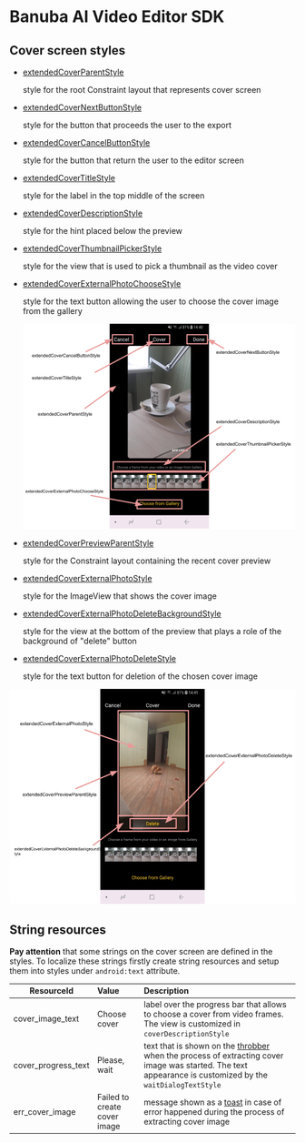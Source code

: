 # Banuba AI Video Editor SDK
## Cover screen styles

- [extendedCoverParentStyle](https://github.com/Banuba/ve-sdk-android-integration-sample/blob/main/app/src/main/res/values/themes.xml#L234)

    style for the root Constraint layout that represents cover screen
- [extendedCoverNextButtonStyle](https://github.com/Banuba/ve-sdk-android-integration-sample/blob/main/app/src/main/res/values/themes.xml#L235)
    
    style for the button that proceeds the user to the export
- [extendedCoverCancelButtonStyle](https://github.com/Banuba/ve-sdk-android-integration-sample/blob/main/app/src/main/res/values/themes.xml#L236)

    style for the button that return the user to the editor screen
- [extendedCoverTitleStyle](https://github.com/Banuba/ve-sdk-android-integration-sample/blob/main/app/src/main/res/values/themes.xml#L238)

    style for the label in the top middle of the screen
- [extendedCoverDescriptionStyle](https://github.com/Banuba/ve-sdk-android-integration-sample/blob/main/app/src/main/res/values/themes.xml#L239)

    style for the hint placed below the preview

- [extendedCoverThumbnailPickerStyle](https://github.com/Banuba/ve-sdk-android-integration-sample/blob/main/app/src/main/res/values/themes.xml#L240)

    style for the view that is used to pick a thumbnail as the video cover

- [extendedCoverExternalPhotoChooseStyle](https://github.com/Banuba/ve-sdk-android-integration-sample/blob/main/app/src/main/res/values/themes.xml#L243)

    style for the text button allowing the user to choose the cover image from the gallery

    ![img](screenshots/cover1.png)

- [extendedCoverPreviewParentStyle](https://github.com/Banuba/ve-sdk-android-integration-sample/blob/main/app/src/main/res/values/themes.xml#L247)

    style for the Constraint layout containing the recent cover preview

- [extendedCoverExternalPhotoStyle](https://github.com/Banuba/ve-sdk-android-integration-sample/blob/main/app/src/main/res/values/themes.xml#L249)

    style for the ImageView that shows the cover image

- [extendedCoverExternalPhotoDeleteBackgroundStyle](https://github.com/Banuba/ve-sdk-android-integration-sample/blob/main/app/src/main/res/values/themes.xml#L251)

    style for the view at the bottom of the preview that plays a role of the background of "delete" button

- [extendedCoverExternalPhotoDeleteStyle](https://github.com/Banuba/ve-sdk-android-integration-sample/blob/main/app/src/main/res/values/themes.xml#L254)

    style for the text button for deletion of the chosen cover image

![img](screenshots/cover2.png)

## String resources

**Pay attention** that some strings on the cover screen are defined in the styles. To localize these strings firstly create string resources and setup them into styles under `android:text` attribute.

| ResourceId        |      Value      |   Description |
| ------------- | :----------- | :------------- |
| cover_image_text | Choose cover | label over the progress bar that allows to choose a cover from video frames. The view is customized in ```coverDescriptionStyle```
| cover_progress_text | Please, wait | text that is shown on the [throbber](alert_styles.md#L25) when the process of extracting cover image was started. The text appearance is customized by the ```waitDialogTextStyle```
| err_cover_image | Failed to create cover image | message shown as a [toast](alert_styles.md#L11) in case of error happened during the process of extracting cover image
